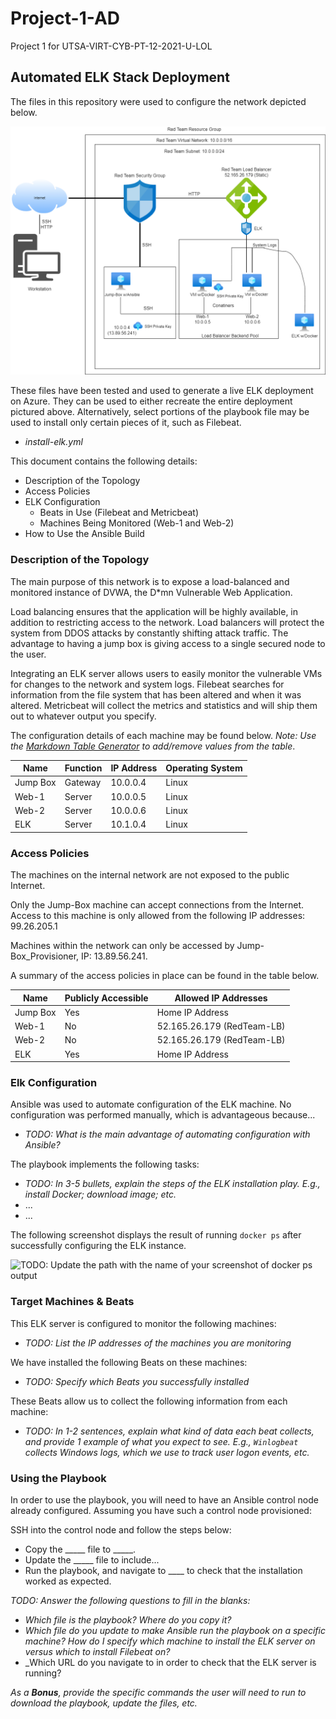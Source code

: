 # Project-1-AD
Project 1 for UTSA-VIRT-CYB-PT-12-2021-U-LOL 

## Automated ELK Stack Deployment

The files in this repository were used to configure the network depicted below.

![The ELK Diagram](https://github.com/dragonfoxkid/Project-1-AD/blob/670525d2e4474acb941f21c778ed43796573d5b2/ELK%20Diagram.png)

These files have been tested and used to generate a live ELK deployment on Azure. They can be used to either recreate the entire deployment pictured above. Alternatively, select portions of the playbook file may be used to install only certain pieces of it, such as Filebeat.

- _install-elk.yml_

This document contains the following details:
- Description of the Topology
- Access Policies
- ELK Configuration
  - Beats in Use (Filebeat and Metricbeat)
  - Machines Being Monitored (Web-1 and Web-2)
- How to Use the Ansible Build


### Description of the Topology

The main purpose of this network is to expose a load-balanced and monitored instance of DVWA, the D*mn Vulnerable Web Application.

Load balancing ensures that the application will be highly available, in addition to restricting access to the network.
Load balancers will protect the system from DDOS attacks by constantly shifting attack traffic. The advantage to having a jump box is giving access to a single secured node to the user.

Integrating an ELK server allows users to easily monitor the vulnerable VMs for changes to the network and system logs.
Filebeat searches for information from the file system that has been altered and when it was altered.
Metricbeat will collect the metrics and statistics and will ship them out to whatever output you specify.

The configuration details of each machine may be found below.
_Note: Use the [Markdown Table Generator](http://www.tablesgenerator.com/markdown_tables) to add/remove values from the table_.

| Name     | Function | IP Address | Operating System |
|----------|----------|------------|------------------|
| Jump Box | Gateway  | 10.0.0.4   | Linux            |
| Web-1    | Server   | 10.0.0.5   | Linux            |
| Web-2    | Server   | 10.0.0.6   | Linux            |
| ELK      | Server   | 10.1.0.4   | Linux            |

### Access Policies

The machines on the internal network are not exposed to the public Internet. 

Only the Jump-Box machine can accept connections from the Internet. Access to this machine is only allowed from the following IP addresses: 99.26.205.1

Machines within the network can only be accessed by Jump-Box_Provisioner, IP: 13.89.56.241.

A summary of the access policies in place can be found in the table below.

| Name     | Publicly Accessible |    Allowed IP Addresses    |
|----------|---------------------|----------------------------|
| Jump Box | Yes                 | Home IP Address            |
| Web-1    | No                  | 52.165.26.179 (RedTeam-LB) |
| Web-2    | No                  | 52.165.26.179 (RedTeam-LB) |
| ELK      | Yes                 | Home IP Address            |

### Elk Configuration

Ansible was used to automate configuration of the ELK machine. No configuration was performed manually, which is advantageous because...
- _TODO: What is the main advantage of automating configuration with Ansible?_

The playbook implements the following tasks:
- _TODO: In 3-5 bullets, explain the steps of the ELK installation play. E.g., install Docker; download image; etc._
- ...
- ...

The following screenshot displays the result of running `docker ps` after successfully configuring the ELK instance.

![TODO: Update the path with the name of your screenshot of docker ps output](Images/docker_ps_output.png)

### Target Machines & Beats
This ELK server is configured to monitor the following machines:
- _TODO: List the IP addresses of the machines you are monitoring_

We have installed the following Beats on these machines:
- _TODO: Specify which Beats you successfully installed_

These Beats allow us to collect the following information from each machine:
- _TODO: In 1-2 sentences, explain what kind of data each beat collects, and provide 1 example of what you expect to see. E.g., `Winlogbeat` collects Windows logs, which we use to track user logon events, etc._

### Using the Playbook
In order to use the playbook, you will need to have an Ansible control node already configured. Assuming you have such a control node provisioned: 

SSH into the control node and follow the steps below:
- Copy the _____ file to _____.
- Update the _____ file to include...
- Run the playbook, and navigate to ____ to check that the installation worked as expected.

_TODO: Answer the following questions to fill in the blanks:_
- _Which file is the playbook? Where do you copy it?_
- _Which file do you update to make Ansible run the playbook on a specific machine? How do I specify which machine to install the ELK server on versus which to install Filebeat on?_
- _Which URL do you navigate to in order to check that the ELK server is running?

_As a **Bonus**, provide the specific commands the user will need to run to download the playbook, update the files, etc._
